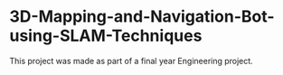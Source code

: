 # 3D-Mapping-and-Navigation-Bot-using-SLAM-Techniques
This project was made as part of a final year Engineering project. 
